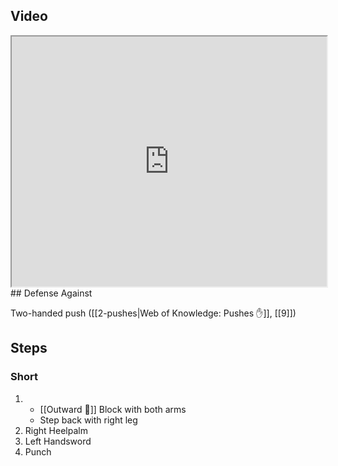 ## Video

<iframe src="https://www.youtube.com/embed/soX7-ryg8HA?start=563&end=690" width="100%" height="400"></iframe>
## Defense Against

Two-handed push ([[2-pushes|Web of Knowledge: Pushes ✋]], [[9]])
## Steps

### Short

1. - [[Outward 🔼]] Block with both arms
    - Step back with right leg
1. Right Heelpalm
2. Left Handsword
3. Punch